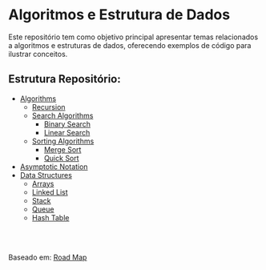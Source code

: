 # Algoritmos e Estrutura de Dados
Este repositório tem como objetivo principal apresentar temas relacionados a algoritmos e estruturas de dados, oferecendo exemplos de código para ilustrar conceitos.

## Estrutura Repositório:

- [Algorithms](https://github.com/FabioHenriqueFarias/algorithms-And-Data-Dtructures/tree/main/Algorithms)
    - [Recursion](https://github.com/FabioHenriqueFarias/algorithms-And-Data-Dtructures/tree/main/Algorithms/Recursion)
    - [Search Algorithms](https://github.com/FabioHenriqueFarias/algorithms-And-Data-Dtructures/tree/main/Algorithms/Search)
        - [Binary Search](https://github.com/FabioHenriqueFarias/algorithms-And-Data-Dtructures/tree/main/Algorithms/Search/1_BinarySearch)
        - [Linear Search](https://github.com/FabioHenriqueFarias/algorithms-And-Data-Dtructures/tree/main/Algorithms/Search/2_LinearSearch)
    - [Sorting Algorithms](https://github.com/FabioHenriqueFarias/algorithms-And-Data-Dtructures/tree/main/Algorithms/Sorting)
        - [Merge Sort](https://github.com/FabioHenriqueFarias/algorithms-And-Data-Dtructures/tree/main/Algorithms/Sorting/1_MergeSort)
        - [Quick Sort](https://github.com/FabioHenriqueFarias/algorithms-And-Data-Dtructures/tree/main/Algorithms/Sorting/2_QuickSort)
- [Asymptotic Notation](https://github.com/FabioHenriqueFarias/algorithms-And-Data-Dtructures/tree/main/Asymptotic_Notation)
- [Data Structures](https://github.com/FabioHenriqueFarias/algorithms-And-Data-Dtructures/tree/main/Data_Structures)
    - [Arrays](https://github.com/FabioHenriqueFarias/algorithms-And-Data-Dtructures/tree/main/Data_Structures/1_Arrays)   
    - [Linked List](https://github.com/FabioHenriqueFarias/algorithms-And-Data-Dtructures/tree/main/Data_Structures/2_Linked-List) 
    - [Stack](https://github.com/FabioHenriqueFarias/algorithms-And-Data-Dtructures/tree/main/Data_Structures/3_Stack)  
    - [Queue](https://github.com/FabioHenriqueFarias/algorithms-And-Data-Dtructures/tree/main/Data_Structures/4_Queue)
    - [Hash Table](https://github.com/FabioHenriqueFarias/algorithms-And-Data-Dtructures/tree/main/Data_Structures/5_Hash-Table)


<br>
<br>

Baseado em: <a href="https://roadmap.sh/computer-science" target="_blank">Road Map</a>


